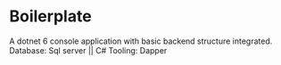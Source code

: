# Boilerplate
A dotnet 6 console application with basic backend structure integrated.  Database: Sql server || C# Tooling: Dapper
